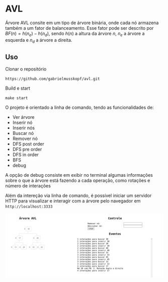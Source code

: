 # AVL

Árvore AVL consite em um tipo de árvore binária, onde cada nó armazena também a um fator de balanceamento.
Esse fator pode ser descrito por $BF(n) = h(n_e) - h(n_d)$, sendo $h(n)$ a altura da árvore $n$, $n_e$ a árvore a esquerda e $n_d$ a árvore a direita.

## Uso

Clonar o repositório
```shell
https://github.com/gabrielmusskopf/avl.git
```
Build e start
```shell
make start
```


O projeto é orientado a linha de comando, tendo as funcionalidades de:
- Ver árvore
- Inserir nó
- Inserir nós
- Buscar nó
- Remover nó
- DFS post order
- DFS pre order
- DFS in order
- BFS
- debug

A opção de debug consiste em exibir no terminal algumas informações sobre o que a árvore está fazendo a cada operação, como rotações e número de interações


Além da intereção via linha de comando, é possível iniciar um servidor HTTP para visualizar e interagir com a árvore pelo navegador em `http://localhost:3333`

![avl no navegador](docs/web.png)


